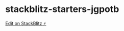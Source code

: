 # stackblitz-starters-jgpotb

[Edit on StackBlitz ⚡️](https://stackblitz.com/edit/stackblitz-starters-jgpotb)